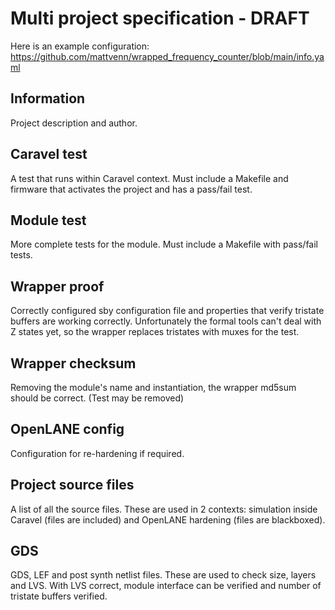 # Multi project specification - DRAFT

Here is an example configuration: https://github.com/mattvenn/wrapped_frequency_counter/blob/main/info.yaml

## Information

Project description and author.

## Caravel test

A test that runs within Caravel context. Must include a Makefile and firmware that activates the project and has a pass/fail test.

## Module test

More complete tests for the module. Must include a Makefile with pass/fail tests.

## Wrapper proof

Correctly configured sby configuration file and properties that verify tristate buffers are working correctly.
Unfortunately the formal tools can't deal with Z states yet, so the wrapper replaces tristates with muxes for the test.

## Wrapper checksum

Removing the module's name and instantiation, the wrapper md5sum should be correct. (Test may be removed)

## OpenLANE config

Configuration for re-hardening if required.

## Project source files

A list of all the source files. These are used in 2 contexts: simulation inside Caravel (files are included) and OpenLANE hardening (files are blackboxed).

## GDS

GDS, LEF and post synth netlist files. These are used to check size, layers and LVS. With LVS correct, module interface can be verified and number of tristate buffers verified.
